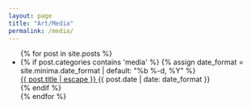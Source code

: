 ```yaml
---
layout: page
title: "Art/Media"
permalink: /media/
---
```


<ul class="post-list">
  {% for post in site.posts %}
  <li>
    {% if post.categories contains 'media' %}
    {% assign date_format = site.minima.date_format | default: "%b %-d, %Y" %}
    <div>
      <a class="post-link" href="{{ post.url | relative_url }}">
        {{ post.title | escape }}
      </a>
      <span class="post-meta"> {{ post.date | date: date_format }}</span>
    </div>
    {% endif %}
  </li>
  {% endfor %}
</ul>
